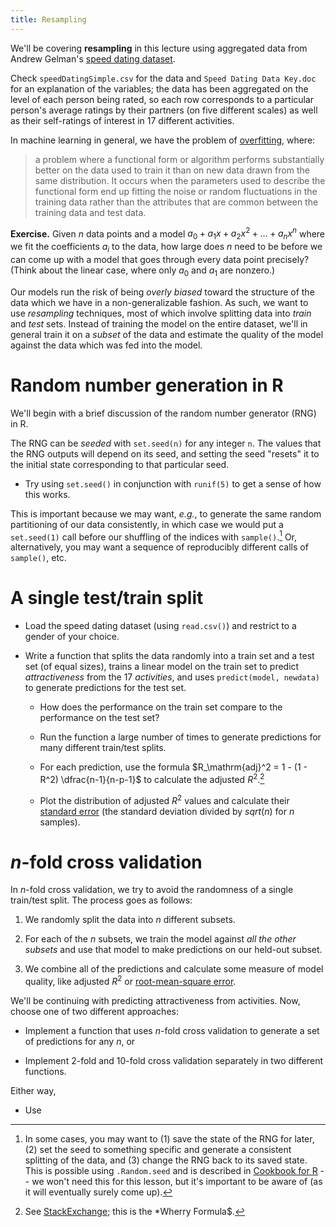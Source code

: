 ```yaml
---
title: Resampling
---
```


We'll be covering **resampling** in this lecture using aggregated data from Andrew Gelman's [speed dating dataset](http://andrewgelman.com/2008/01/21/the_speeddating_1/).

Check `speedDatingSimple.csv` for the data and `Speed Dating Data Key.doc` for an explanation of the variables; the data has been aggregated on the level of each person being rated, so each row corresponds to a particular person's average ratings by their partners (on five different scales) as well as their self-ratings of interest in 17 different activities.

In machine learning in general, we have the problem of [overfitting](http://machinelearning.subwiki.org/wiki/Overfitting), where:

> a problem where a functional form or algorithm performs substantially better on the data used to train it than on new data drawn from the same distribution. It occurs when the parameters used to describe the functional form end up fitting the noise or random fluctuations in the training data rather than the attributes that are common between the training data and test data.

**Exercise.** Given $n$ data points and a model $a_0 + a_1x + a_2x^2 + \ldots + a_nx^n$ where we fit the coefficients $a_i$ to the data, how large does $n$ need to be before we can come up with a model that goes through every data point precisely? (Think about the linear case, where only $a_0$ and $a_1$ are nonzero.)

Our models run the risk of being *overly biased* toward the structure of the data which we have in a non-generalizable fashion. As such, we want to use *resampling* techniques, most of which involve splitting data into *train* and *test* sets. Instead of training the model on the entire dataset, we'll in general train it on a *subset* of the data and estimate the quality of the model against the data which was fed into the model.

Random number generation in R
=============================

We'll begin with a brief discussion of the random number generator (RNG) in R.

The RNG can be *seeded* with `set.seed(n)` for any integer `n`. The values that the RNG outputs will depend on its seed, and setting the seed "resets" it to the initial state corresponding to that particular seed.

* Try using `set.seed()` in conjunction with `runif(5)` to get a sense of how this works.

This is important because we may want, *e.g.*, to generate the same random partitioning of our data consistently, in which case we would put a `set.seed(1)` call before our shuffling of the indices with `sample()`.[^rng] Or, alternatively, you may want a sequence of reproducibly different calls of `sample()`, etc.

A single test/train split
=========================

* Load the speed dating dataset (using `read.csv()`) and restrict to a gender of your choice.

* Write a function that splits the data randomly into a train set and a test set (of equal sizes), trains a linear model on the train set to predict *attractiveness* from the 17 *activities*, and uses `predict(model, newdata)` to generate predictions for the test set.

	* How does the performance on the train set compare to the performance on the test set?

	* Run the function a large number of times to generate predictions for many different train/test splits.

	* For each prediction, use the formula $R_\mathrm{adj}^2 = 1 - (1 - R^2) \dfrac{n-1}{n-p-1}$ to calculate the adjusted $R^2$.[^adjr2]

	* Plot the distribution of adjusted $R^2$ values and calculate their [standard error](https://en.wikipedia.org/wiki/Standard_error) (the standard deviation divided by $sqrt(n)$ for $n$ samples).

$n$-fold cross validation
=========================

In $n$-fold cross validation, we try to avoid the randomness of a single train/test split. The process goes as follows:

1. We randomly split the data into $n$ different subsets.

2. For each of the $n$ subsets, we train the model against *all the other subsets* and use that model to make predictions on our held-out subset.

3. We combine all of the predictions and calculate some measure of model quality, like adjusted $R^2$ or [root-mean-square error](https://en.wikipedia.org/wiki/Root-mean-square_deviation).

We'll be continuing with predicting attractiveness from activities. Now, choose one of two different approaches:

* Implement a function that uses $n$-fold cross validation to generate a set of predictions for any $n$, or

* Implement 2-fold and 10-fold cross validation separately in two different functions.

Either way,

* Use 


[^rng]: In some cases, you may want to (1) save the state of the RNG for later, (2) set the seed to something specific and generate a consistent splitting of the data, and (3) change the RNG back to its saved state. This is possible using `.Random.seed` and is described in [Cookbook for R](http://www.cookbook-r.com/Numbers/Saving_the_state_of_the_random_number_generator/) -- we won't need this for this lesson, but it's important to be aware of (as it will eventually surely come up).

[^adjr2]: See [StackExchange](http://stats.stackexchange.com/a/63097); this is the *Wherry Formula$.